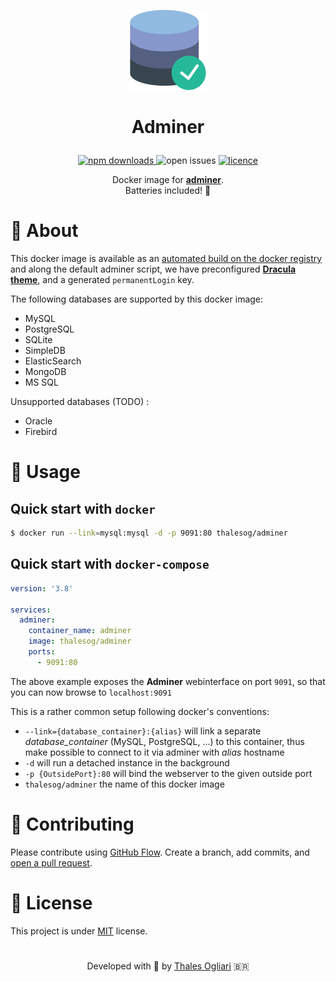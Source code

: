 <p align="center"><img alt="thalesog/Adminer" src="assets/logo.png" width="128px" /></p>

# <p align="center">Adminer<p>

<p align="center">
  <!-- <a href="https://circleci.com/gh/thalesog/docker-adminer">
    <img alt="build status" src="https://img.shields.io/circleci/build/gh/thalesog/docker-adminer/master?style=for-the-badge&color=blueviolet&logo=CircleCI">
  </a> -->
  <a href="https://www.npmjs.com/org/bull-board">
    <img alt="npm downloads" src="https://img.shields.io/docker/pulls/thalesog/adminer?style=for-the-badge&color=blueviolet&logo=Docker">
  </a>
  <img alt="open issues" src="https://img.shields.io/github/issues/thalesog/docker-adminer?style=for-the-badge&color=blueviolet"/>
  <a href="https://github.com/vcapretz/bull-board/blob/master/LICENSE">
    <img alt="licence" src="https://img.shields.io/github/license/thalesog/docker-adminer?style=for-the-badge&color=blueviolet">
  </a>
<p>
<p align="center">
  Docker image for <b><a href="https://github.com/vrana/adminer">adminer</a></b>.<br />
  Batteries included! 🔋<br />
<p>

# :page_with_curl: About

This docker image is available as an [automated build on the docker registry](https://hub.docker.com/r/thalesog/adminer/) and along the default adminer script, we have preconfigured **[Dracula theme](https://github.com/dracula/adminer)**, and a generated `permanentLogin` key.

The following databases are supported by this docker image:

- MySQL
- PostgreSQL
- SQLite
- SimpleDB
- ElasticSearch
- MongoDB
- MS SQL

Unsupported databases (TODO) :

- Oracle
- Firebird

# :rocket: Usage

## Quick start with `docker`

```bash
$ docker run --link=mysql:mysql -d -p 9091:80 thalesog/adminer
```

## Quick start with `docker-compose`

```yaml
version: '3.8'

services:
  adminer:
    container_name: adminer
    image: thalesog/adminer
    ports:
      - 9091:80
```

The above example exposes the **Adminer** webinterface on port `9091`, so that you can now browse to `localhost:9091`

This is a rather common setup following docker's conventions:

- `--link={database_container}:{alias}` will link a separate _database_container_ (MySQL, PostgreSQL, ...) to this container, thus make possible to connect to it via adminer with _alias_ hostname
- `-d` will run a detached instance in the background
- `-p {OutsidePort}:80` will bind the webserver to the given outside port
- `thalesog/adminer` the name of this docker image

# 🍰 Contributing

Please contribute using [GitHub Flow](https://guides.github.com/introduction/flow). Create a branch, add commits, and [open a pull request](https://github.com/thalesog/docker-adminer/compare).

# 📝 License

This project is under [MIT](https://github.com/thalesog/docker-adminer/blob/master/LICENSE) license.

#

<p align="center">
Developed with 💚 by <a href="https://github.com/thalesog">Thales Ogliari</a> 🇧🇷
</p>
